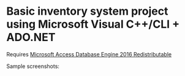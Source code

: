 # Basic inventory system project using Microsoft Visual C++/CLI + ADO.NET
Requires [Microsoft Access Database Engine 2016 Redistributable](https://www.microsoft.com/en-us/download/details.aspx?id=54920)

Sample screenshots: 
